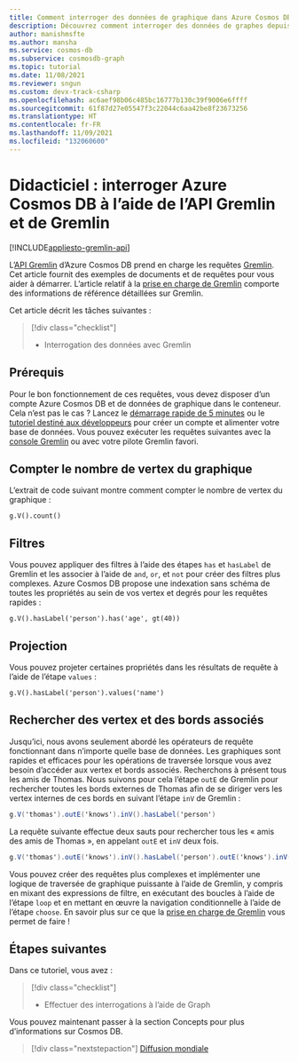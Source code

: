 ```yaml
---
title: Comment interroger des données de graphique dans Azure Cosmos DB ?
description: Découvrez comment interroger des données de graphes depuis Azure Cosmos DB en utilisant des requêtes Gremlin
author: manishmsfte
ms.author: mansha
ms.service: cosmos-db
ms.subservice: cosmosdb-graph
ms.topic: tutorial
ms.date: 11/08/2021
ms.reviewer: sngun
ms.custom: devx-track-csharp
ms.openlocfilehash: ac6aef98b06c485bc16777b130c39f9006e6ffff
ms.sourcegitcommit: 61f87d27e05547f3c22044c6aa42be8f23673256
ms.translationtype: HT
ms.contentlocale: fr-FR
ms.lasthandoff: 11/09/2021
ms.locfileid: "132060600"
---
```

# <a name="tutorial-query-azure-cosmos-db-gremlin-api-by-using-gremlin"></a>Didacticiel : interroger Azure Cosmos DB à l’aide de l’API Gremlin et de Gremlin
[!INCLUDE[appliesto-gremlin-api](../includes/appliesto-gremlin-api.md)]

L’[API Gremlin](graph-introduction.md) d’Azure Cosmos DB prend en charge les requêtes [Gremlin](https://github.com/tinkerpop/gremlin/wiki). Cet article fournit des exemples de documents et de requêtes pour vous aider à démarrer. L’article relatif à la [prise en charge de Gremlin](gremlin-support.md) comporte des informations de référence détaillées sur Gremlin.

Cet article décrit les tâches suivantes : 

> [!div class="checklist"]
> * Interrogation des données avec Gremlin

## <a name="prerequisites"></a>Prérequis

Pour le bon fonctionnement de ces requêtes, vous devez disposer d’un compte Azure Cosmos DB et de données de graphique dans le conteneur. Cela n’est pas le cas ? Lancez le [démarrage rapide de 5 minutes](create-graph-dotnet.md) ou le [tutoriel destiné aux développeurs](tutorial-query-graph.md) pour créer un compte et alimenter votre base de données. Vous pouvez exécuter les requêtes suivantes avec la [console Gremlin](https://tinkerpop.apache.org/docs/current/reference/#gremlin-console) ou avec votre pilote Gremlin favori.

## <a name="count-vertices-in-the-graph"></a>Compter le nombre de vertex du graphique

L’extrait de code suivant montre comment compter le nombre de vertex du graphique :

```
g.V().count()
```

## <a name="filters"></a>Filtres

Vous pouvez appliquer des filtres à l’aide des étapes `has` et `hasLabel` de Gremlin et les associer à l’aide de `and`, `or`, et `not` pour créer des filtres plus complexes. Azure Cosmos DB propose une indexation sans schéma de toutes les propriétés au sein de vos vertex et degrés pour les requêtes rapides :

```
g.V().hasLabel('person').has('age', gt(40))
```

## <a name="projection"></a>Projection

Vous pouvez projeter certaines propriétés dans les résultats de requête à l’aide de l’étape `values` :

```
g.V().hasLabel('person').values('name')
```

## <a name="find-related-edges-and-vertices"></a>Rechercher des vertex et des bords associés

Jusqu’ici, nous avons seulement abordé les opérateurs de requête fonctionnant dans n’importe quelle base de données. Les graphiques sont rapides et efficaces pour les opérations de traversée lorsque vous avez besoin d’accéder aux vertex et bords associés. Recherchons à présent tous les amis de Thomas. Nous suivons pour cela l’étape `outE` de Gremlin pour rechercher toutes les bords externes de Thomas afin de se diriger vers les vertex internes de ces bords en suivant l’étape `inV` de Gremlin :

```cs
g.V('thomas').outE('knows').inV().hasLabel('person')
```

La requête suivante effectue deux sauts pour rechercher tous les « amis des amis de Thomas », en appelant `outE` et `inV` deux fois. 

```cs
g.V('thomas').outE('knows').inV().hasLabel('person').outE('knows').inV().hasLabel('person')
```

Vous pouvez créer des requêtes plus complexes et implémenter une logique de traversée de graphique puissante à l’aide de Gremlin, y compris en mixant des expressions de filtre, en exécutant des boucles à l’aide de l’étape `loop` et en mettant en œuvre la navigation conditionnelle à l’aide de l’étape `choose`. En savoir plus sur ce que la [prise en charge de Gremlin](gremlin-support.md) vous permet de faire !

## <a name="next-steps"></a>Étapes suivantes

Dans ce tutoriel, vous avez :

> [!div class="checklist"]
> * Effectuer des interrogations à l’aide de Graph 

Vous pouvez maintenant passer à la section Concepts pour plus d’informations sur Cosmos DB.

> [!div class="nextstepaction"]
> [Diffusion mondiale](../distribute-data-globally.md) 

